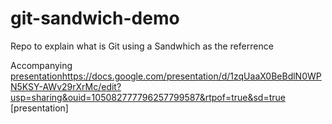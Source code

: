 # git-sandwich-demo
Repo to explain what is Git using a Sandwhich as the referrence 

Accompanying [presentation](https://docs.google.com/presentation/d/1zqUaaX0BeBdlN0WPN5KSY-AWv29rXrMc/edit?usp=sharing&ouid=105082777796257799587&rtpof=true&sd=true)https://docs.google.com/presentation/d/1zqUaaX0BeBdlN0WPN5KSY-AWv29rXrMc/edit?usp=sharing&ouid=105082777796257799587&rtpof=true&sd=true [presentation]
